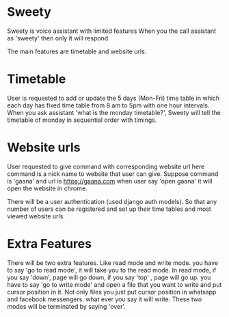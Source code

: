 # Sweety
Sweety is voice assistant with limited features
When you the call assistant as 'sweety' then only it will respond.

The main features are timetable and website urls.
# Timetable
User is requested to add or update the 5 days (Mon-Fri) time table in which each day has fixed time table from 8 am to 5pm with one hour intervals.
When you ask assistant  'what is the monday timetable?', Sweety will tell the timetable of monday in sequential order with timings.
# Website urls
User requested to give command with corresponding website url
here command is a nick name to website that user can give.
Suppose 
command is 'gaana' and url is https://gaana.com
when user say 'open gaana' it will open the website in chrome.

There will be a user authentication (used django auth models).
So that any number of users can be registered and set up their time tables and most viewed website urls.

# Extra Features
There will be two extra features.
Like read mode and write mode.
you have to say 'go to read mode',
it will take you to the read mode.
In read mode, 
if you say 'down', page will go down, 
if you say 'top' , page will go up.
you have to say 'go to write mode' and open a file that you want to write and put cursor position in it.
Not only files you just put cursor position in whatsapp and facebook messengers.
what ever you say it will write.
These two modes will be terminated by saying 'over'.


